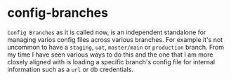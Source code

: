 # config-branches

`Config Branches` as it is called now, is an independent standalone for managing varios config files across various branches. For example it's not uncommon to have a `staging`, `uat`, `master/main` or
`production` branch. From my time I have seen various ways to do this and the one that I am more closely aligned with is loading a specific branch's config file for internal information such as a `url` or db credentials.
